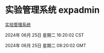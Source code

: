 # 实验管理系统 expadmin
[实验管理系统](http://219.139.196.74:56808/expadmin-782313d2-e1b1-4ea7-932e-3a55e6a1a4d0/)

2024年 06月 25日 星期二 16:20:02 CST

2024年 06月 25日 星期二 08:20:02 GMT

